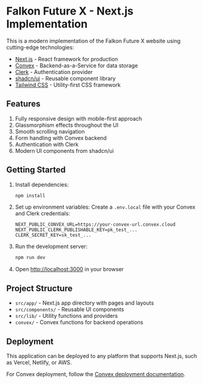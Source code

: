 # Falkon Future X - Next.js Implementation

This is a modern implementation of the Falkon Future X website using cutting-edge technologies:

- [Next.js](https://nextjs.org/) - React framework for production
- [Convex](https://convex.dev/) - Backend-as-a-Service for data storage
- [Clerk](https://clerk.dev/) - Authentication provider
- [shadcn/ui](https://ui.shadcn.com/) - Reusable component library
- [Tailwind CSS](https://tailwindcss.com/) - Utility-first CSS framework

## Features

1. Fully responsive design with mobile-first approach
2. Glassmorphism effects throughout the UI
3. Smooth scrolling navigation
4. Form handling with Convex backend
5. Authentication with Clerk
6. Modern UI components from shadcn/ui

## Getting Started

1. Install dependencies:
   ```bash
   npm install
   ```

2. Set up environment variables:
   Create a `.env.local` file with your Convex and Clerk credentials:
   ```
   NEXT_PUBLIC_CONVEX_URL=https://your-convex-url.convex.cloud
   NEXT_PUBLIC_CLERK_PUBLISHABLE_KEY=pk_test_...
   CLERK_SECRET_KEY=sk_test_...
   ```

3. Run the development server:
   ```bash
   npm run dev
   ```

4. Open [http://localhost:3000](http://localhost:3000) in your browser

## Project Structure

- `src/app/` - Next.js app directory with pages and layouts
- `src/components/` - Reusable UI components
- `src/lib/` - Utility functions and providers
- `convex/` - Convex functions for backend operations

## Deployment

This application can be deployed to any platform that supports Next.js, such as Vercel, Netlify, or AWS.

For Convex deployment, follow the [Convex deployment documentation](https://docs.convex.dev/production/hosting).